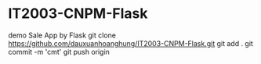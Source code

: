 # IT2003-CNPM-Flask
demo Sale App by Flask
git clone https://github.com/dauxuanhoanghung/IT2003-CNPM-Flask.git
git add .
git commit -m 'cmt'
git push origin
